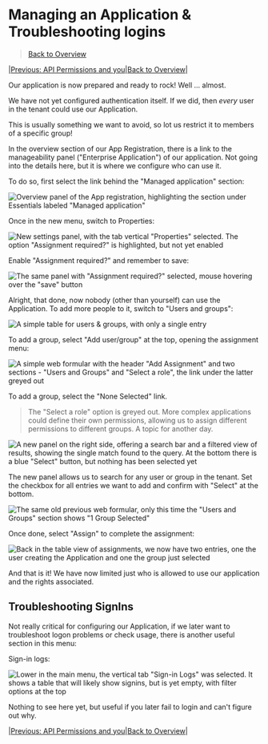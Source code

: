 ﻿# Managing an Application & Troubleshooting logins

> [Back to Overview](overview.md)

|[Previous: API Permissions and you](api-permissions.md)|[Back to Overview](overview.md)|

Our application is now prepared and ready to rock!
Well ... almost.

We have not yet configured authentication itself.
If we did, then _every_ user in the tenant could use our Application.

This is usually something we want to avoid, so lot us restrict it to members of a specific group!

In the overview section of our App Registration, there is a link to the manageability panel ("Enterprise Application") of our application.
Not going into the details here, but it is where we configure who can use it.

To do so, first select the link behind the "Managed application" section:

![Overview panel of the App registration, highlighting the section under Essentials labeled "Managed application"](pictures/D-01-Overview.png)

Once in the new menu, switch to Properties:

![New settings panel, with the tab vertical "Properties" selected. The option "Assignment required?" is highlighted, but not yet enabled](pictures/D-02-Properties.png)

Enable "Assignment required?" and remember to save:

![The same panel with "Assignment required?" selected, mouse hovering over the "save" button](pictures/D-03-RememberToSave.png)

Alright, that done, now nobody (other than yourself) can use the Application.
To add more people to it, switch to "Users and groups":

![A simple table for users & groups, with only a single entry](pictures/D-04-AssignUsersGroups.png)

To add a group, select "Add user/group" at the top, opening the assignment menu:

![A simple web formular with the header "Add Assignment" and two sections - "Users and Groups" and "Select a role", the link under the latter greyed out](pictures/D-05-Selection.png)

To add a group, select the "None Selected" link.

> The "Select a role" option is greyed out. More complex applications could define their own permissions, allowing us to assign different permissions to different groups.
> A topic for another day.

![A new panel on the right side, offering a search bar and a filtered view of results, showing the single match found to the query. At the bottom there is a blue "Select" button, but nothing has been selected yet](pictures/D-06-Selection2.png)

The new panel allows us to search for any user or group in the tenant.
Set the checkbox for all entries we want to add and confirm with "Select" at the bottom.

![The same old previous web formular, only this time the "Users and Groups" section shows "1 Group Selected"](pictures/D-07-Assign.png)

Once done, select "Assign" to complete the assignment:

![Back in the table view of assignments, we now have two entries, one the user creating the Application and one the group just selected](pictures/D-08-Assigned.png)

And that is it!
We have now limited just who is allowed to use our application and the rights associated.

## Troubleshooting SignIns

Not really critical for configuring our Application, if we later want to troubleshoot logon problems or check usage, there is another useful section in this menu:

Sign-in logs:

![Lower in the main menu, the vertical tab "Sign-in Logs" was selected. It shows a table that will likely show signins, but is yet empty, with filter options at the top](pictures/D-09-SigninLogs.png)

Nothing to see here yet, but useful if you later fail to login and can't figure out why.

|[Previous: API Permissions and you](api-permissions.md)|[Back to Overview](overview.md)|

